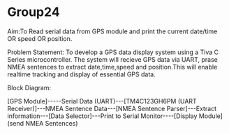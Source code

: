 # Group24

Aim:To Read serial data from GPS module and print the current date/time OR speed OR position.

Problem Statement: To develop a GPS data display system using a Tiva C Series microcontroller. The system will recieve GPS data via UART, prase NMEA sentences to extract date,time,speed and position.This will enable realtime tracking and display of essential GPS data.

Block Diagram:

[GPS Module]-----Serial Data (UART)---[TM4C123GH6PM (UART Receiver)]---NMEA Sentence Data---[NMEA Sentence Parser]---Extract information---[Data Selector]---Print to Serial Monitor----[Display Module]
(send NMEA Sentences)
